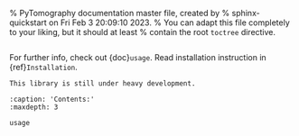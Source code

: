 % PyTomography documentation master file, created by
% sphinx-quickstart on Fri Feb  3 20:09:10 2023.
% You can adapt this file completely to your liking, but it should at least
% contain the root `toctree` directive.


```{include} ../../README.md
```

For further info, check out {doc}`usage`. Read installation instruction in {ref}`Installation`.

```{warning}
This library is still under heavy development.
```

```{toctree}
:caption: 'Contents:'
:maxdepth: 3

usage
```


